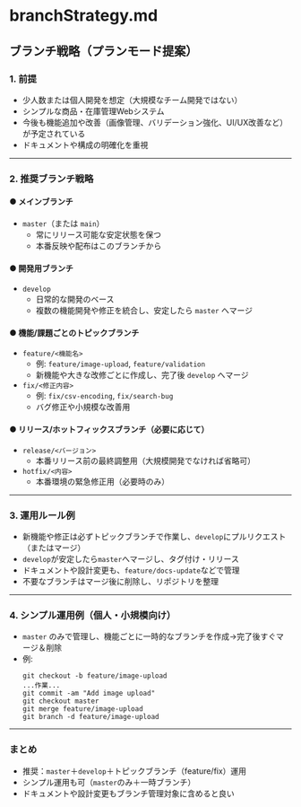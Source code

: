 # branchStrategy.md

## ブランチ戦略（プランモード提案）

### 1. 前提
- 少人数または個人開発を想定（大規模なチーム開発ではない）
- シンプルな商品・在庫管理Webシステム
- 今後も機能追加や改善（画像管理、バリデーション強化、UI/UX改善など）が予定されている
- ドキュメントや構成の明確化を重視

---

### 2. 推奨ブランチ戦略

#### ● メインブランチ
- `master`（または `main`）
  - 常にリリース可能な安定状態を保つ
  - 本番反映や配布はこのブランチから

#### ● 開発用ブランチ
- `develop`
  - 日常的な開発のベース
  - 複数の機能開発や修正を統合し、安定したら `master` へマージ

#### ● 機能/課題ごとのトピックブランチ
- `feature/<機能名>`
  - 例: `feature/image-upload`, `feature/validation`
  - 新機能や大きな改修ごとに作成し、完了後 `develop` へマージ
- `fix/<修正内容>`
  - 例: `fix/csv-encoding`, `fix/search-bug`
  - バグ修正や小規模な改善用

#### ● リリース/ホットフィックスブランチ（必要に応じて）
- `release/<バージョン>`
  - 本番リリース前の最終調整用（大規模開発でなければ省略可）
- `hotfix/<内容>`
  - 本番環境の緊急修正用（必要時のみ）

---

### 3. 運用ルール例
- 新機能や修正は必ずトピックブランチで作業し、`develop`にプルリクエスト（またはマージ）
- `develop`が安定したら`master`へマージし、タグ付け・リリース
- ドキュメントや設計変更も、`feature/docs-update`などで管理
- 不要なブランチはマージ後に削除し、リポジトリを整理

---

### 4. シンプル運用例（個人・小規模向け）
- `master` のみで管理し、機能ごとに一時的なブランチを作成→完了後すぐマージ＆削除
- 例:
  ```
  git checkout -b feature/image-upload
  ...作業...
  git commit -am "Add image upload"
  git checkout master
  git merge feature/image-upload
  git branch -d feature/image-upload
  ```

---

### まとめ
- 推奨：`master`＋`develop`＋トピックブランチ（feature/fix）運用
- シンプル運用も可（`master`のみ＋一時ブランチ）
- ドキュメントや設計変更もブランチ管理対象に含めると良い 